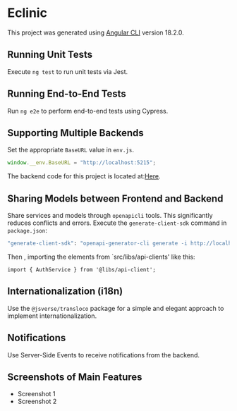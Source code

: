 # Eclinic

This project was generated using [Angular CLI](https://github.com/angular/angular-cli) version 18.2.0.

## Running Unit Tests

Execute `ng test` to run unit tests via Jest.

## Running End-to-End Tests

Run `ng e2e` to perform end-to-end tests using Cypress.

## Supporting Multiple Backends

Set the appropriate `BaseURL` value in `env.js`.

```javascript
window.__env.BaseURL = "http://localhost:5215";
```

The backend code for this project is located at:[Here](https://github.com/cxxyao2/HealthCenterBackend.git).

## Sharing Models between Frontend and Backend

Share services and models through `openapicli` tools. This significantly reduces conflicts and errors. Execute the `generate-client-sdk` command in `package.json`:

```bash
"generate-client-sdk": "openapi-generator-cli generate -i http://localhost:5215/swagger/v1/swagger.json -g typescript-angular -o src/libs/api-client --skip-validate-spec --type-mappings DateTime=Date,object=any"
```

Then , importing the elements from `src/libs/api-clients' like this:

```
import { AuthService } from '@libs/api-client';
```

## Internationalization (i18n)

Use the `@jsverse/transloco` package for a simple and elegant approach to implement internationalization.

## Notifications

Use Server-Side Events to receive notifications from the backend.

## Screenshots of Main Features

- Screenshot 1
- Screenshot 2
